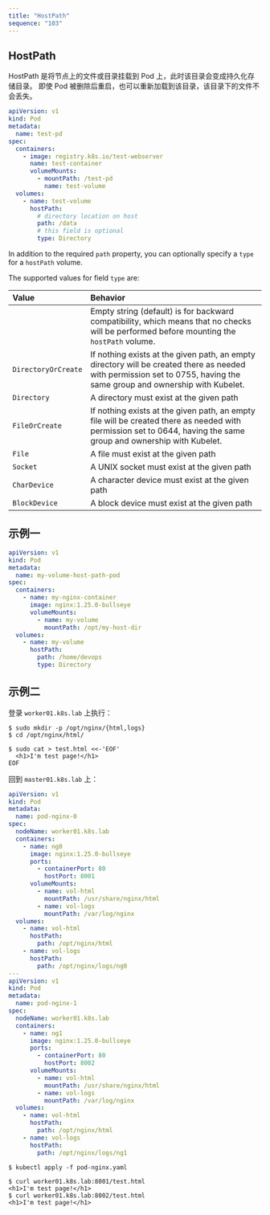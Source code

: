 ```yaml
---
title: "HostPath"
sequence: "103"
---
```


## HostPath

HostPath 是将节点上的文件或目录挂载到 Pod 上，此时该目录会变成持久化存储目录。
即使 Pod 被删除后重启，也可以重新加载到该目录，该目录下的文件不会丢失。

```yaml
apiVersion: v1
kind: Pod
metadata:
  name: test-pd
spec:
  containers:
    - image: registry.k8s.io/test-webserver
      name: test-container
      volumeMounts:
        - mountPath: /test-pd
          name: test-volume
  volumes:
    - name: test-volume
      hostPath:
        # directory location on host
        path: /data
        # this field is optional
        type: Directory
```

In addition to the required `path` property, you can optionally specify a `type` for a `hostPath` volume.

The supported values for field `type` are:

| Value               | Behavior                                                                                                                                                               |
|:--------------------|:-----------------------------------------------------------------------------------------------------------------------------------------------------------------------|
|                     | Empty string (default) is for backward compatibility, which means that no checks will be performed before mounting the `hostPath` volume.                              |
| `DirectoryOrCreate` | If nothing exists at the given path, an empty directory will be created there as needed with permission set to 0755, having the same group and ownership with Kubelet. |
| `Directory`         | A directory must exist at the given path                                                                                                                               |
| `FileOrCreate`      | If nothing exists at the given path, an empty file will be created there as needed with permission set to 0644, having the same group and ownership with Kubelet.      |
| `File`              | A file must exist at the given path                                                                                                                                    |
| `Socket`            | A UNIX socket must exist at the given path                                                                                                                             |
| `CharDevice`        | A character device must exist at the given path                                                                                                                        |
| `BlockDevice`       | A block device must exist at the given path                                                                                                                            |


## 示例一

```yaml
apiVersion: v1
kind: Pod
metadata:
  name: my-volume-host-path-pod
spec:
  containers:
    - name: my-nginx-container
      image: nginx:1.25.0-bullseye
      volumeMounts:
        - name: my-volume
          mountPath: /opt/my-host-dir
  volumes:
    - name: my-volume
      hostPath:
        path: /home/devops
        type: Directory
```

## 示例二

登录 `worker01.k8s.lab` 上执行：

```text
$ sudo mkdir -p /opt/nginx/{html,logs}
$ cd /opt/nginx/html/
```

```text
$ sudo cat > test.html <<-'EOF'
  <h1>I'm test page!</h1>
EOF
```

回到 `master01.k8s.lab` 上：

```yaml
apiVersion: v1
kind: Pod
metadata:
  name: pod-nginx-0
spec:
  nodeName: worker01.k8s.lab
  containers:
    - name: ng0
      image: nginx:1.25.0-bullseye
      ports:
        - containerPort: 80
          hostPort: 8001
      volumeMounts:
        - name: vol-html
          mountPath: /usr/share/nginx/html
        - name: vol-logs
          mountPath: /var/log/nginx
  volumes:
    - name: vol-html
      hostPath:
        path: /opt/nginx/html
    - name: vol-logs
      hostPath:
        path: /opt/nginx/logs/ng0
---
apiVersion: v1
kind: Pod
metadata:
  name: pod-nginx-1
spec:
  nodeName: worker01.k8s.lab
  containers:
    - name: ng1
      image: nginx:1.25.0-bullseye
      ports:
        - containerPort: 80
          hostPort: 8002
      volumeMounts:
        - name: vol-html
          mountPath: /usr/share/nginx/html
        - name: vol-logs
          mountPath: /var/log/nginx
  volumes:
    - name: vol-html
      hostPath:
        path: /opt/nginx/html
    - name: vol-logs
      hostPath:
        path: /opt/nginx/logs/ng1
```

```text
$ kubectl apply -f pod-nginx.yaml
```

```text
$ curl worker01.k8s.lab:8001/test.html
<h1>I'm test page!</h1>
$ curl worker01.k8s.lab:8002/test.html
<h1>I'm test page!</h1>
```
